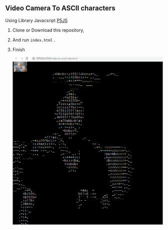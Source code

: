 ## Video Camera To ASCII characters

Using Library Javacsript [P5JS](https://p5js.org/)

1. Clone or Download this repository,
2. And run `index.html` .
3. Finish

    ![Image Result](img/ss.png)